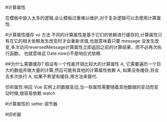 


#计算属性

在模板中放入太多的逻辑,会让模板过重难以维护,对于复杂逻辑可以去使用计算属性.




#计算属性缓存 vs 方法
  不同的计算属性是基于它们的依赖进行缓存的,计算属性只有在它的相关依赖发生改变时才会重新求值,也就意味着只要 message 没发生改变,多次访问reversedMessage计算属性立即返回之前的计算结果，而不必再次执行函数。
  也就意味这 Date.now()不是响应式依赖.
  
##为什么需要缓存?
假设有一个性能开销比较大的计算属性 A, 它需要遍历一个巨大的数组并做大量的计算,然后可能有其他的计算属性依赖 A, 如果没有缓存,将会去多次执行 A, 如果不希望有缓存,用方法来替代.

侦听属性:响应 Vue 实例上的数据变动,当一些属性需要随着其他数据的变动而变动时候,很容易依赖 watch


#计算属性的 setter  调节器




#侦听器





